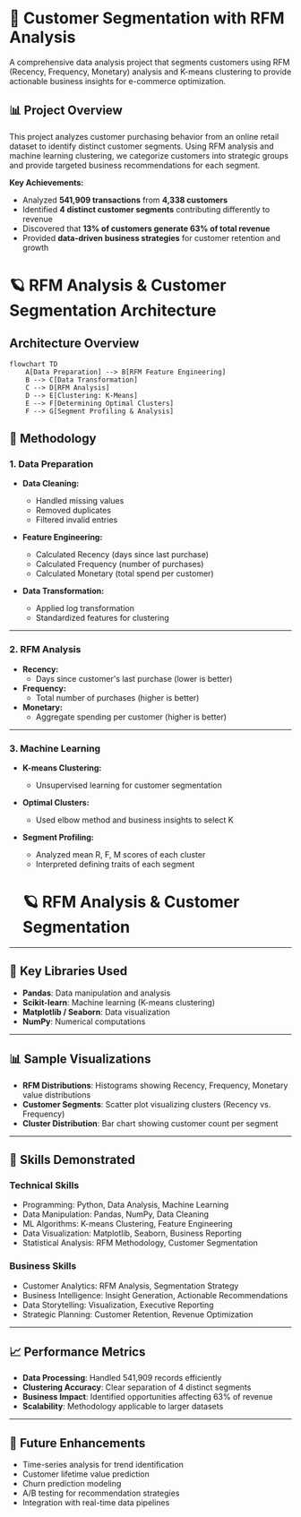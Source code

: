 # 🎯 Customer Segmentation with RFM Analysis
A comprehensive data analysis project that segments customers using RFM (Recency, Frequency, Monetary) analysis and K-means clustering to provide actionable business insights for e-commerce optimization.

## 📊 Project Overview

This project analyzes customer purchasing behavior from an online retail dataset to identify distinct customer segments. Using RFM analysis and machine learning clustering, we categorize customers into strategic groups and provide targeted business recommendations for each segment.

**Key Achievements:**
- Analyzed **541,909 transactions** from **4,338 customers**
- Identified **4 distinct customer segments** contributing differently to revenue
- Discovered that **13% of customers generate 63% of total revenue**
- Provided **data-driven business strategies** for customer retention and growth

# 🪐 RFM Analysis & Customer Segmentation Architecture

## Architecture Overview

```mermaid
flowchart TD
    A[Data Preparation] --> B[RFM Feature Engineering]
    B --> C[Data Transformation]
    C --> D[RFM Analysis]
    D --> E[Clustering: K-Means]
    E --> F[Determining Optimal Clusters]
    F --> G[Segment Profiling & Analysis]
````


## 🔧 Methodology

### 1. Data Preparation

- **Data Cleaning:**  
  - Handled missing values  
  - Removed duplicates  
  - Filtered invalid entries

- **Feature Engineering:**  
  - Calculated Recency (days since last purchase)  
  - Calculated Frequency (number of purchases)  
  - Calculated Monetary (total spend per customer)

- **Data Transformation:**  
  - Applied log transformation  
  - Standardized features for clustering

---

### 2. RFM Analysis

- **Recency:**  
  - Days since customer's last purchase (lower is better)
- **Frequency:**  
  - Total number of purchases (higher is better)
- **Monetary:**  
  - Aggregate spending per customer (higher is better)

---

### 3. Machine Learning

- **K-means Clustering:**  
  - Unsupervised learning for customer segmentation  
- **Optimal Clusters:**  
  - Used elbow method and business insights to select K
- **Segment Profiling:**  
  - Analyzed mean R, F, M scores of each cluster  
  - Interpreted defining traits of each segment

  # 🪐 RFM Analysis & Customer Segmentation

---

## 🚀 Key Libraries Used

- **Pandas**: Data manipulation and analysis  
- **Scikit-learn**: Machine learning (K-means clustering)  
- **Matplotlib / Seaborn**: Data visualization  
- **NumPy**: Numerical computations  

---

## 📊 Sample Visualizations

- **RFM Distributions**: Histograms showing Recency, Frequency, Monetary value distributions  
- **Customer Segments**: Scatter plot visualizing clusters (Recency vs. Frequency)  
- **Cluster Distribution**: Bar chart showing customer count per segment  

---

## 🎯 Skills Demonstrated

### Technical Skills

- Programming: Python, Data Analysis, Machine Learning  
- Data Manipulation: Pandas, NumPy, Data Cleaning  
- ML Algorithms: K-means Clustering, Feature Engineering  
- Data Visualization: Matplotlib, Seaborn, Business Reporting  
- Statistical Analysis: RFM Methodology, Customer Segmentation  

### Business Skills

- Customer Analytics: RFM Analysis, Segmentation Strategy  
- Business Intelligence: Insight Generation, Actionable Recommendations  
- Data Storytelling: Visualization, Executive Reporting  
- Strategic Planning: Customer Retention, Revenue Optimization  

---

## 📈 Performance Metrics

- **Data Processing**: Handled 541,909 records efficiently  
- **Clustering Accuracy**: Clear separation of 4 distinct segments  
- **Business Impact**: Identified opportunities affecting 63% of revenue  
- **Scalability**: Methodology applicable to larger datasets  

---

## 🔮 Future Enhancements

- Time-series analysis for trend identification  
- Customer lifetime value prediction  
- Churn prediction modeling  
- A/B testing for recommendation strategies  
- Integration with real-time data pipelines  
